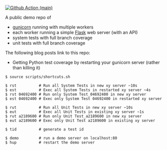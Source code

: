 
[![Github Action (main)](https://github.com/kosli-dev/tdd-talk/actions/workflows/main.yml/badge.svg)](https://github.com/kosli-dev/tdd-talk/actions)

A public demo repo of
- [gunicorn](https://gunicorn.org/) running with multiple workers
- each worker running a simple [Flask](https://flask.palletsprojects.com/en/2.2.x/) web server (with an API)
- system tests with full branch coverage
- unit tests with full branch coverage

The following blog posts link to this repo:
- Getting Python test coverage by restarting your gunicorn server (rather than killing it)
```
$ source scripts/shortcuts.sh

$ rst          # Run all System Tests in new xy server ~10s
$ est          # Exec all System Tests in restarted xy server ~4s
$ rst 04692400 # Run only System Test_04692400 in new xy server
$ est 04692400 # Exec only System Test 04692400 in restarted xy server

$ rut          # Run all Unit Tests in new xy server ~10s
$ eut          # Exec all Unit Tests in existing xy server ~1s
$ rut a2189600 # Run only Unit Test_a2189600 in new xy server
$ eut a2189600 # Exec only Unit Test a2189600 in existing xy server

$ tid          # generate a test id

$ demo         # run a demo server on localhost:80
$ hup          # restart the demo server
```
